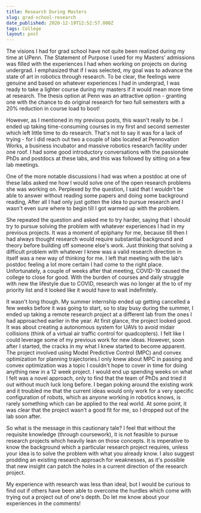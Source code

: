 ```yaml
---
title: Research During Masters
slug: grad-school-research
date_published: 2020-12-19T12:52:57.000Z
tags: College
layout: post
---
```


The visions I had for grad school have not quite been realized during my time at UPenn. The Statement of Purpose I used for my Masters' admissions was filled with the experiences I had when working on projects on during undergrad. I emphasized that if I was selected, my goal was to advance the state of art in robotics through research. To be clear, the feelings were genuine and based on whatever experiences I had in undergrad, I was ready to take a lighter course during my masters if it would mean more time at research. The thesis option at Penn was an attractive option - granting one with the chance to do original research for two full semesters with a 20% reduction in course load to boot!

However, as I mentioned in my previous posts, this wasn't really to be. I ended up taking time-consuming courses in my first and second semester which left little time to do research. That's not to say it was for a lack of trying - for I did reach out two a couple of labs located at Pennovation Works, a business incubator and massive robotics research facility under one roof. I had some good introductory conversations with the passionate PhDs and postdocs at these labs, and this was followed by sitting on a few lab meetings. 

One of the more notable discussions I had was when a postdoc at one of these labs asked me how I would solve one of the open research problems she was working on. Perplexed by the question, I said that I wouldn't be able to answer without reading some papers and doing some background reading, After all I had only just gotten the idea to pursue research and I wasn't even sure where to begin till I got warmed up with the problem.

She repeated the question and asked me to try harder, saying that I should try to pursue solving the problem with whatever experiences I had in my previous projects. It was a moment of epiphany for me, because till then I had always thought research would require substantial background and theory before building off someone else's work. Just thinking that solving a difficult problem with whatever I knew was a valid research direction in itself was a new way of thinking for me. I left that meeting with the lab's postdoc feeling a lot more certain I had come to the right place. Unfortunately, a couple of weeks after that meeting, COVID-19 caused the college to close for good. With the burden of courses and daily struggle with new the lifestyle due to COVID, research was no longer at the to of my priority list and it looked like it would have to wait indefinitely.

It wasn't long though. My summer internship ended up getting cancelled a few weeks before it was going to start, so to stay busy during the summer, I ended up taking a remote research project at a different lab from the ones I had approached earlier in the year. At first glance, the project looked good. It was about creating a autonomous system for UAVs to avoid midair collisions (think of a virtual air traffic control for quadcopters). I felt like I could leverage some of my previous work for new ideas. However, soon after I started, the cracks in my what I knew started to become apparent. The project involved using Model Predictive Control (MPC) and convex optimization for planning trajectories.I only knew about MPC in passing and convex optimization was a topic I couldn't hope to cover in time for doing anything new in a 12 week project. I would end up spending weeks on what I felt was a novel approach, only to find that the team of PhDs and tried it out without much luck long before. I began poking around the existing work and it troubled me that the current ideas would only work for a very specific configuration of robots, which as anyone working in robotics knows, is rarely something which can be applied to the real world. At some point, it was clear that the project wasn't a good fit for me, so I dropped out of the lab soon after.

So what is the message in this cautionary tale? I feel that without the requisite knowledge (through coursework), it is not feasible to pursue research projects which heavily lean on those concepts. It is imperative to know the background which a particular research project requires, unless your idea is to solve the problem with what you already know. I also suggest prodding an existing research approach for weaknesses, as it's possible that new insight can patch the holes in a current direction of the research project.

My experience with research was less than ideal, but I would be curious to find out if others have been able to overcome the hurdles which come with trying out a project out of one's depth. Do let me know about your experiences in the comments!